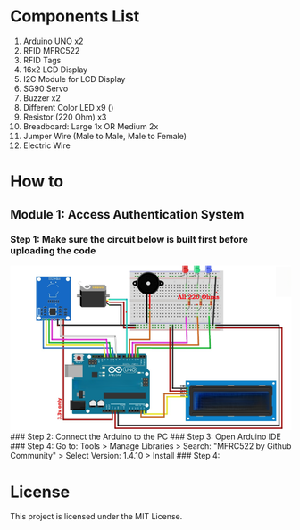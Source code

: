 # Components List
1. Arduino UNO x2
2. RFID MFRC522
3. RFID Tags
4. 16x2 LCD Display
5. I2C Module for LCD Display
6. SG90 Servo
7. Buzzer x2
8. Different Color LED x9 ()
9. Resistor (220 Ohm) x3
10. Breadboard: Large 1x OR Medium 2x
11. Jumper Wire (Male to Male, Male to Female)
12. Electric Wire



# How to 
## Module 1: Access Authentication System
### Step 1: Make sure the circuit below is built first before uploading the code
<img src="Module 1 Access Authentication System/Student Access Authentication System Circuit.PNG" alt="Student Access Authentication System Circuit Diagram" width="700">
### Step 2: Connect the Arduino to the PC
### Step 3: Open Arduino IDE
### Step 4: Go to: Tools > Manage Libraries > Search: "MFRC522 by Github Community" > Select Version: 1.4.10 > Install
### Step 4: 


# License
This project is licensed under the MIT License.
